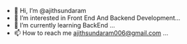 - 👋 Hi, I’m @ajithsundaram
- 👀 I’m interested in Front End And Backend Development...
- 🌱 I’m currently learning BackEnd ...
- 📫 How to reach me ajithsundaram006@gmail.com ...

